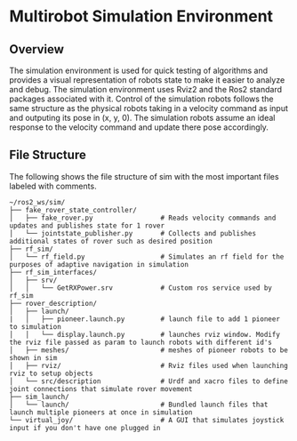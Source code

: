 # Multirobot Simulation Environment

## Overview

The simulation environment is used for quick testing of algorithms and provides a visual representation of robots state to make it easier to analyze and debug. The simulation environment uses Rviz2 and the Ros2 standard packages associated with it. Control of the simulation robots follows the same structure as the physical robots taking in a velocity command as input and outputing its pose in (x, y, 0). The simulation robots assume an ideal response to the velocity command and update there pose accordingly. 

## File Structure
The following shows the file structure of sim with the most important files labeled with comments.
```
~/ros2_ws/sim/
├── fake_rover_state_controller/ 
│   ├── fake_rover.py                 # Reads velocity commands and updates and publishes state for 1 rover
│   └── jointstate_publisher.py       # Collects and publishes additional states of rover such as desired position
├── rf_sim/ 
│   └── rf_field.py                   # Simulates an rf field for the purposes of adaptive navigation in simulation
├── rf_sim_interfaces/
│   ├── srv/
│   │   └── GetRXPower.srv            # Custom ros service used by rf_sim
├── rover_description/
│   ├── launch/
|   │   ├── pioneer.launch.py         # launch file to add 1 pioneer to simulation
│   │   └── display.launch.py         # launches rviz window. Modify the rviz file passed as param to launch robots with different id's
│   ├── meshes/                       # meshes of pioneer robots to be shown in sim
│   ├── rviz/                         # Rviz files used when launching rviz to setup objects
│   └── src/description               # Urdf and xacro files to define joint connections that simulate rover movement
├── sim_launch/
│   └── launch/                       # Bundled launch files that launch multiple pioneers at once in simulation
└── virtual_joy/                      # A GUI that simulates joystick input if you don't have one plugged in

```
